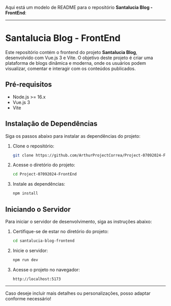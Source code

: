 Aqui está um modelo de README para o repositório **Santalucia Blog - FrontEnd**:

---

# Santalucia Blog - FrontEnd

Este repositório contém o frontend do projeto **Santalucia Blog**, desenvolvido com Vue.js 3 e Vite. O objetivo deste projeto é criar uma plataforma de blogs dinâmica e moderna, onde os usuários podem visualizar, comentar e interagir com os conteúdos publicados. 

## Pré-requisitos

- Node.js >= 16.x
- Vue.js 3
- Vite

## Instalação de Dependências

Siga os passos abaixo para instalar as dependências do projeto:

1. Clone o repositório:

   ```bash
   git clone https://github.com/ArthurProjectCorrea/Project-07092024-FrontEnd.git
   ```

2. Acesse o diretório do projeto:

   ```bash
   cd Project-07092024-FrontEnd
   ```

3. Instale as dependências:

   ```bash
   npm install
   ```

## Iniciando o Servidor

Para iniciar o servidor de desenvolvimento, siga as instruções abaixo:

1. Certifique-se de estar no diretório do projeto:

   ```bash
   cd santalucia-blog-frontend
   ```

2. Inicie o servidor:

   ```bash
   npm run dev
   ```

3. Acesse o projeto no navegador:

   ```
   http://localhost:5173
   ```

---

Caso deseje incluir mais detalhes ou personalizações, posso adaptar conforme necessário!